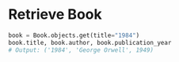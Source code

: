 # Retrieve Book

```python
book = Book.objects.get(title="1984")
book.title, book.author, book.publication_year
# Output: ('1984', 'George Orwell', 1949)